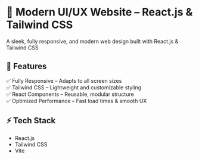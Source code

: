 # 🚀 Modern UI/UX Website – React.js & Tailwind CSS  

A sleek, fully responsive, and modern web design built with React.js & Tailwind CSS

## 📌 Features  
✅ Fully Responsive – Adapts to all screen sizes  
✅ Tailwind CSS – Lightweight and customizable styling  
✅ React Components – Reusable, modular structure  
✅ Optimized Performance – Fast load times & smooth UX  



## ⚡ Tech Stack  
- React.js  
- Tailwind CSS  
- Vite  
